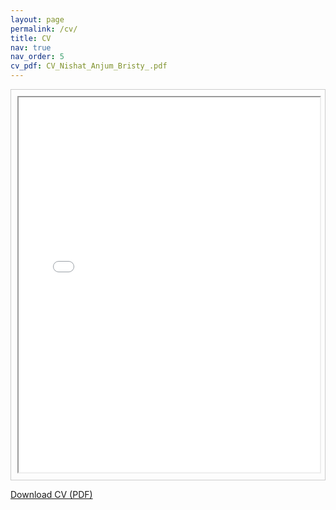 ```yaml
---
layout: page
permalink: /cv/
title: CV
nav: true
nav_order: 5
cv_pdf: CV_Nishat_Anjum_Bristy_.pdf
---
```


<div style="border: 1px solid #ccc; padding: 10px; text-align: center;">
    <iframe src="/nishatbristy007.github.io/assets/pdf/CV_Nishat_Anjum_Bristy_.pdf" width="100%" height="600px"></iframe>
</div>

[Download CV (PDF)]([/nishatbristy007.github.io/assets/pdf/CV_Nishat_Anjum_Bristy_.pdf](https://github.com/nishatbristy007/nishatbristy007.github.io/blob/master/assets/pdf/CV_Nishat_Anjum_Bristy_.pdf))


